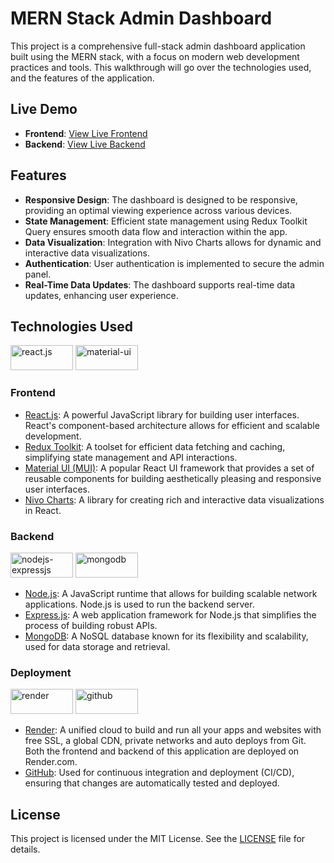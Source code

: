 # MERN Stack Admin Dashboard

This project is a comprehensive full-stack admin dashboard application built
using the MERN stack, with a focus on modern web development practices and
tools. This walkthrough will go over the technologies used, and the features of
the application.

## Live Demo

- **Frontend**:
  [View Live Frontend](https://world-economy-frontend.onrender.com)
- **Backend**: [View Live Backend](https://world-economy.onrender.com)

## Features

- **Responsive Design**: The dashboard is designed to be responsive, providing
  an optimal viewing experience across various devices.
- **State Management**: Efficient state management using Redux Toolkit Query
  ensures smooth data flow and interaction within the app.
- **Data Visualization**: Integration with Nivo Charts allows for dynamic and
  interactive data visualizations.
- **Authentication**: User authentication is implemented to secure the admin
  panel.
- **Real-Time Data Updates**: The dashboard supports real-time data updates,
  enhancing user experience.

## Technologies Used

<div>
    <img src="image-7.png" alt="react.js" width="100px" height="40px"/>
    <img src="image.png" alt="material-ui" width="100px" height="40px"/>
</div>

### Frontend

- [React.js](https://react.dev/): A powerful JavaScript library for building
  user interfaces. React's component-based architecture allows for efficient and
  scalable development.
- [Redux Toolkit](https://redux-toolkit.js.org/): A toolset for efficient data
  fetching and caching, simplifying state management and API interactions.
- [Material UI (MUI)](https://mui.com/material-ui/): A popular React UI
  framework that provides a set of reusable components for building
  aesthetically pleasing and responsive user interfaces.
- [Nivo Charts](https://nivo.rocks/): A library for creating rich and
  interactive data visualizations in React.

### Backend

<div>
    <img src="image-11.png" alt="nodejs-expressjs" width="100px" height="40px"/>
    <img src="image-12.png" alt="mongodb" width="100px" height="40px"/>
</div>

- [Node.js](https://nodejs.org/en): A JavaScript runtime that allows for
  building scalable network applications. Node.js is used to run the backend
  server.
- [Express.js](https://expressjs.com/): A web application framework for Node.js
  that simplifies the process of building robust APIs.
- [MongoDB](https://www.mongodb.com/): A NoSQL database known for its
  flexibility and scalability, used for data storage and retrieval.

### Deployment

<div>
    <img src="image-13.png" alt="render" width="100px" height="40px"/>
    <img src="image-14.png" alt="github" width="100px" height="40px"/>
</div>

- [Render](https://render.com/): A unified cloud to build and run all your apps
  and websites with free SSL, a global CDN, private networks and auto deploys
  from Git. Both the frontend and backend of this application are deployed on
  Render.com.
- [GitHub](https://github.com/): Used for continuous integration and deployment
  (CI/CD), ensuring that changes are automatically tested and deployed.

## License

This project is licensed under the MIT License. See the [LICENSE](LICENSE) file
for details.
